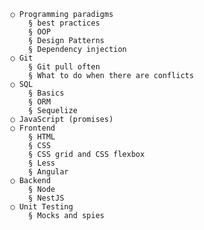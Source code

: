 		○ Programming paradigms
			§ best practices
			§ OOP
			§ Design Patterns
			§ Dependency injection
		○ Git
			§ Git pull often
			§ What to do when there are conflicts
		○ SQL
			§ Basics
			§ ORM
			§ Sequelize
		○ JavaScript (promises)
		○ Frontend
			§ HTML
			§ CSS 
			§ CSS grid and CSS flexbox
			§ Less
			§ Angular
		○ Backend
			§ Node
			§ NestJS
		○ Unit Testing
			§ Mocks and spies

